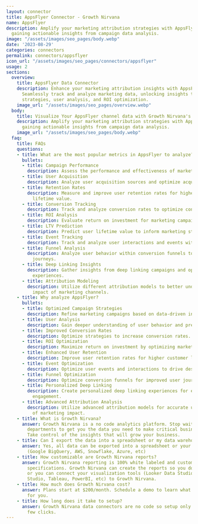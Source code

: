 ```yaml
---
layout: connector
title: AppsFlyer Connector - Growth Nirvana
name: AppsFlyer
description: Amplify your marketing attribution strategies with AppsFlyer integration,
  gaining actionable insights from campaign data analysis.
image: "/assets/images/seo_pages/body.webp"
date: '2023-08-29'
categories: connectors
permalink: connectors/appsflyer
icon_url: "/assets/images/seo_pages/connectors/appsflyer"
usage: 2
sections:
  overview:
    title: AppsFlyer Data Connector
    description: Enhance your marketing attribution insights with AppsFlyer integration.
      Seamlessly track and analyze marketing data, unlocking insights that shape campaign
      strategies, user analysis, and ROI optimization.
    image_url: "/assets/images/seo_pages/overview.webp"
  body:
    title: Visualize Your AppsFlyer channel data with Growth Nirvana's AppsFlyer Connector
    description: Amplify your marketing attribution strategies with AppsFlyer integration,
      gaining actionable insights from campaign data analysis.
    image_url: "/assets/images/seo_pages/body.webp"
  faq:
    title: FAQs
    questions:
    - title: What are the most popular metrics in AppsFlyer to analyze?
      bullets:
      - title: Campaign Performance
        description: Assess the performance and effectiveness of marketing campaigns.
      - title: User Acquisition
        description: Analyze user acquisition sources and optimize acquisition strategies.
      - title: Retention Rates
        description: Measure and improve user retention rates for higher customer
          lifetime value.
      - title: Conversion Tracking
        description: Track and analyze conversion rates to optimize conversion funnels.
      - title: ROI Analysis
        description: Evaluate return on investment for marketing campaigns.
      - title: LTV Prediction
        description: Predict user lifetime value to inform marketing strategies.
      - title: Event Tracking
        description: Track and analyze user interactions and events within your app.
      - title: Funnel Analysis
        description: Analyze user behavior within conversion funnels to optimize user
          journeys.
      - title: Deep Linking Insights
        description: Gather insights from deep linking campaigns and optimize user
          experiences.
      - title: Attribution Modeling
        description: Utilize different attribution models to better understand the
          impact of marketing channels.
    - title: Why analyze AppsFlyer?
      bullets:
      - title: Optimized Campaign Strategies
        description: Refine marketing campaigns based on data-driven insights.
      - title: User Analysis
        description: Gain deeper understanding of user behavior and preferences.
      - title: Improved Conversion Rates
        description: Optimize strategies to increase conversion rates.
      - title: ROI Optimization
        description: Maximize return on investment by optimizing marketing efforts.
      - title: Enhanced User Retention
        description: Improve user retention rates for higher customer lifetime value.
      - title: Event Optimization
        description: Optimize user events and interactions to drive desired actions.
      - title: Funnel Optimization
        description: Optimize conversion funnels for improved user journeys and conversions.
      - title: Personalized Deep Linking
        description: Create personalized deep linking experiences for enhanced user
          engagement.
      - title: Advanced Attribution Analysis
        description: Utilize advanced attribution models for accurate understanding
          of marketing impact.
    - title: What is Growth Nirvana?
      answer: Growth Nirvana is a no code analytics platform. Stop waiting for other
        departments to get you the data you need to make critical business decisions.
        Take control of the insights that will grow your business.
    - title: Can I export the data into a spreadsheet or my data warehouse?
      answer: Yes, all data can be exported into a spreadsheet or your data warehouse
        (Google BigQuery, AWS, Snowflake, Azure, etc)
    - title: How customizable are Growth Nirvana reports?
      answer: Growth Nirvana reporting is 100% white labeled and customized to your
        specifications. Growth Nirvana can create the reports so you don’t have to
        or you can connect your visualization tools (Looker Data Studio/Google Data
        Studio, Tableau, PowerBI, etc) to Growth Nirvana.
    - title: How much does Growth Nirvana cost?
      answer: Plans start at $200/month. Schedule a demo to learn what plan is best
        for you.
    - title: How long does it take to setup?
      answer: Growth Nirvana data connectors are no code so setup only requires a
        few clicks.
---
```

